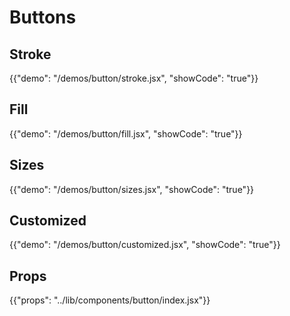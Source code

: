 # Buttons

## Stroke

{{"demo": "/demos/button/stroke.jsx", "showCode": "true"}}

## Fill

{{"demo": "/demos/button/fill.jsx", "showCode": "true"}}

## Sizes

{{"demo": "/demos/button/sizes.jsx", "showCode": "true"}}

## Customized

{{"demo": "/demos/button/customized.jsx", "showCode": "true"}}

## Props

{{"props": "../lib/components/button/index.jsx"}}